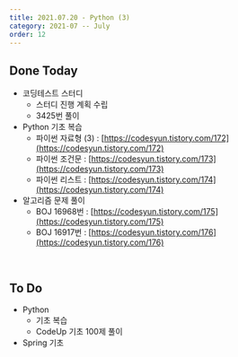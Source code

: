 ```yaml
---
title: 2021.07.20 - Python (3)
category: 2021-07 -- July
order: 12
---
```




## Done Today

- 코딩테스트 스터디
  - 스터디 진행 계획 수립
  - 3425번 풀이
- Python 기초 복습
  - 파이썬 자료형 (3) : [https://codesyun.tistory.com/172](https://codesyun.tistory.com/172)
  - 파이썬 조건문 : [https://codesyun.tistory.com/173](https://codesyun.tistory.com/173)
  - 파이썬 리스트 : [https://codesyun.tistory.com/174](https://codesyun.tistory.com/174)
- 알고리즘 문제 풀이
  - BOJ 16968번 : [https://codesyun.tistory.com/175](https://codesyun.tistory.com/175)
  - BOJ 16917번 : [https://codesyun.tistory.com/176](https://codesyun.tistory.com/176)



<br>

## To Do

- Python
  - 기초 복습
  - CodeUp 기초 100제 풀이
- Spring 기초
